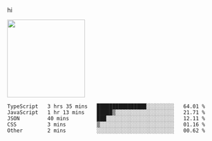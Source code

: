 hi

<img height="180em" src="https://github-readme-stats.vercel.app/api?username=AProductiveNerd&show_icons=true&hide_border=true&&count_private=true&include_all_commits=true" />

<!--START_SECTION:waka-->
```text
TypeScript   3 hrs 35 mins   ████████████████░░░░░░░░░   64.01 % 
JavaScript   1 hr 13 mins    █████▒░░░░░░░░░░░░░░░░░░░   21.71 % 
JSON         40 mins         ███░░░░░░░░░░░░░░░░░░░░░░   12.11 % 
CSS          3 mins          ▒░░░░░░░░░░░░░░░░░░░░░░░░   01.16 % 
Other        2 mins          ░░░░░░░░░░░░░░░░░░░░░░░░░   00.62 % 
```
<!--END_SECTION:waka-->

